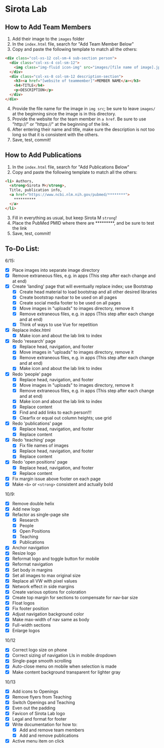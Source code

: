 # Sirota Lab

## How to Add Team Members

1) Add their image to the `images` folder
2) In the `index.html` file, search for "Add Team Member Below"
3) Copy and paste the following template to match all the others:
```html
<div class="col-xs-12 col-sm-4 sub-section person">
  <div class="col-xs-4 col-sm-12">
    <img class="img-fluid icon-img" src="images/[file name of image].jpg">
  </div>
  <div class="col-xs-8 col-sm-12 description-section">
    <h3><a href="[website of teammember]">MEMBER NAME</a></h3>
    <h4>TITLE</h4>
    <p>DESCRIPTION</p>
  </div>
</div>
```
4) Provide the file name for the image in `img src`; be sure to leave `images/` at the beginning since the image is in this directory.
5) Provide the website for the team member in `a href`. Be sure to use "http://" or "https://" at the beginning of the link.
6) After entering their name and title, make sure the description is not too long so that it is consistent with the others.
7) Save, test, commit!

## How to Add Publications

1) In the `index.html` file, search for "Add Publications Below"
2) Copy and paste the following template to match all the others:
```html
<li> Authors,
  <strong>Sirota M</strong>,
  Title, publication info,
  <a href="https://www.ncbi.nlm.nih.gov/pubmed/********">
    **********
  </a>
</li>
```
3) Fill in everything as usual, but keep Sirota M `strong`!
4) Place the PubMed PMID where there are *********, and be sure to test the link
5) Save, test, commit!

## To-Do List:

6/15:
- [x] Place images into separate image directory
- [x] Remove extraneous files, e.g. in apps (This step after each change and at end)
- [x] Create 'landing' page that will eventually replace index; use Bootstrap
    - [x] Create head material to load bootstrap and all other desired libraries
    - [x] Create bootstrap navbar to be used on all pages
    - [x] Create social media footer to be used on all pages
    - [x] Move images in "uploads" to images directory, remove it
    - [x] Remove extraneous files, e.g. in apps (This step after each change and at end)
    - [x] Think of ways to use Vue for repetition
- [x] Replace index.html
    - [x] Make icon and about the lab link to index
- [x] Redo 'research' page
    - [x] Replace head, navigation, and footer
    - [x] Move images in "uploads" to images directory, remove it
    - [x] Remove extraneous files, e.g. in apps (This step after each change and
    at end)
    - [x] Make icon and about the lab link to index
- [x] Redo 'people' page
    - [x] Replace head, navigation, and footer
    - [x] Move images in "uploads" to images directory, remove it
    - [x] Remove extraneous files, e.g. in apps (This step after each change and
    at end)
    - [x] Make icon and about the lab link to index
    - [x] Replace content
    - [x] Find and add links to each person!!!
    - [x] Clearfix or equal out column heights; use grid
- [x] Redo 'publications' page
    - [x] Replace head, navigation, and footer
    - [x] Replace content
- [x] Redo 'teaching' page
    - [x] Fix file names of images
    - [x] Replace head, navigation, and footer
    - [x] Replace content
- [x] Redo 'open positions' page
    - [x] Replace head, navigation, and footer
    - [x] Replace content
- [x] Fix margin issue above footer on each page
- [x] Make `<b>` or `<strong>` consistent and actually bold

10/9:
- [x] Remove double helix
- [x] Add new logo
- [x] Refactor as single-page site
    - [x] Research
    - [x] People
    - [x] Open Positions
    - [x] Teaching
    - [x] Publications
- [x] Anchor navigation
- [x] Resize logo
- [x] Reformat logo and toggle button for mobile
- [x] Reformat navigation
- [x] Set body in margins
- [x] Set all images to max original size
- [x] Replace all VW with pixel values
- [x] Network effect in side margins
- [x] Create various options for coloration
- [x] Create top margin for sections to compensate for nav-bar size
- [x] Float logos
- [x] Fix footer position
- [x] Adjust navigation background color
- [x] Make max-width of nav same as body
- [x] Full-width sections
- [x] Enlarge logos

10/12
- [x] Correct logo size on phone
- [x] Correct sizing of navigation LIs in mobile dropdown
- [x] Single-page smooth scrolling
- [x] Auto-close menu on mobile when selection is made
- [x] Make content background transparent for lighter gray

10/13
- [x] Add icons to Openings
- [x] Remove flyers from Teaching
- [x] Switch Openings and Teaching
- [x] Even out the padding
- [x] Favicon of Sirota Lab logo
- [x] Legal and format for footer
- [x] Write documentation for how to:
    - [x] Add and remove team members
    - [x] Add and remove publications
- [x] Active menu item on click